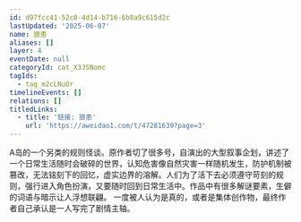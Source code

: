 ```yaml
---
id: d97fcc41-52c0-4d14-b716-6b8a9c615d2c
lastUpdated: '2025-06-07'
name: 狼患
aliases: []
layer: 4
eventDate: null
categoryId: cat_X3JSNomc
tagIds:
  - tag_m2cLNuOr
timelineEvents: []
relations: []
titledLinks:
  - title: '链接: 狼患'
    url: 'https://aweidao1.com/t/47281639?page=3'
---
```

A岛的一个另类的规则怪谈。原作者切了很多号，自演出的大型叙事企划，讲述了一个日常生活随时会破碎的世界，认知危害像自然灾害一样随机发生，防护机制被篡改，无法铭刻下的回忆，虚实边界的溶解。人们为了活下去必须遵守苛刻的规则，强行进入角色扮演，又要随时回到日常生活中。作品中有很多解谜要素，生僻的词语与暗示让人浮想联翩。 一度被人认为是真的，或者是集体创作物，最终作者自己承认是一人写完了剧情主轴。
